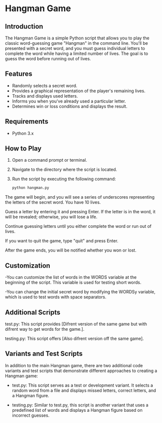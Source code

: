 # Hangman Game

## Introduction

The Hangman Game is a simple Python script that allows you to play the classic word-guessing game "Hangman" in the command line. You'll be presented with a secret word, and you must guess individual letters to complete the word while having a limited number of lives. The goal is to guess the word before running out of lives.

## Features

- Randomly selects a secret word.
- Provides a graphical representation of the player's remaining lives.
- Tracks and displays used letters.
- Informs you when you've already used a particular letter.
- Determines win or loss conditions and displays the result.

## Requirements

- Python 3.x

## How to Play

1. Open a command prompt or terminal.

2. Navigate to the directory where the script is located.

3. Run the script by executing the following command:

   ```bash
   python hangman.py


The game will begin, and you will see a series of underscores representing the letters of the secret word. You have 10 lives.

Guess a letter by entering it and pressing Enter. If the letter is in the word, it will be revealed; otherwise, you will lose a life.

Continue guessing letters until you either complete the word or run out of lives.

If you want to quit the game, type "quit" and press Enter.

After the game ends, you will be notified whether you won or lost.

## Customization
-You can customize the list of words in the WORDS variable at the beginning of the script. This variable is used for testing short words.

-You can change the initial secret word by modifying the WORDSy variable, which is used to test words with space separators.


## Additional Scripts
test.py: This script provides [Difrent version of the same game but with difrent way to get words for the game.].

testing.py: This script offers [Also difrent version off the same game].


## Variants and Test Scripts

In addition to the main Hangman game, there are two additional code variants and test scripts that demonstrate different approaches to creating a Hangman game:

- test.py: This script serves as a test or development variant. It selects a random word from a file and displays missed letters, correct letters, and a Hangman figure.

- testing.py: Similar to test.py, this script is another variant that uses a predefined list of words and displays a Hangman figure based on incorrect guesses.

